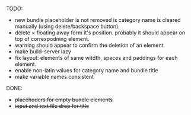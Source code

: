 TODO:

* new bundle placeholder is not removed is category name is cleared manually (using delete/backspace button).
* delete &times; floating away form it's position. probably it should appear on top of correspodning element.
* warning should appear to confirm the deletion of an element.
* make build-server lazy
* fix layout: elements of same witdth, spaces and paddings for each element.
* enable non-latin values for category name and bundle title
* make variable names consistent

DONE:

* ~~placehoders for empty bundle elements~~
* ~~input and text file drop for title~~